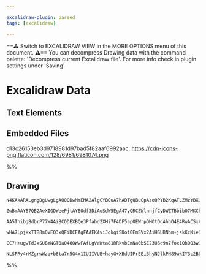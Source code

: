```yaml
---

excalidraw-plugin: parsed
tags: [excalidraw]

---
```

==⚠  Switch to EXCALIDRAW VIEW in the MORE OPTIONS menu of this document. ⚠== You can decompress Drawing data with the command palette: 'Decompress current Excalidraw file'. For more info check in plugin settings under 'Saving'


# Excalidraw Data

## Text Elements
## Embedded Files
d13c26153eb3d9718981d97bad5f82aaf6992aac: https://cdn-icons-png.flaticon.com/128/6981/6981074.png

%%
## Drawing
```compressed-json
N4KAkARALgngDgUwgLgAQQQDwMYEMA2AlgCYBOuA7hADTgQBuCpAzoQPYB2KqATLZMzYBXUtiRoIACyhQ4zZAHoFAc0JRJQgEYA6bGwC2CgF7N6hbEcK4OCtptbErHALRY8RMpWdx8Q1TdIEfARcZgRmBShcZQUebQBGOIAWGjoghH0EDihmbgBtcDBQMBKIEm4IAAVmABEAGSF8YjhsAE19AH0KADMAYUwAVgAlHl6AcVSSyFhECsJ9aKR+Usxu

ZwBmAAYB7QB2AeXIGDWeePjtAYBOdf3DiAoSdW5EgA47yQRCZWlnnjfCyDWZTBbibO7MKCkNgAawQvTY+DYpAqAGJNuiMZNSppcNhocooUIOMR4YjkRJIdZmHBcIFsljIN1CPh8ABlWAgiSSXEaQIMiAQqGwgDqj0kz3BkJhCHZME56EEHn5hO+HHCuTQ8TubBp2DUx016LuhOJauYGtQHEa+HBCAQxGe6IGADZ4ut4rtdndGCx2Fw0Jckt6mKxO

AA5Thibg8dbrP77W4AiBCODEXBQe3Pfabd2XHi7F4DF5apOEWrpDMOtDdAhhO4E4RwACSxAteQAundNMJiQBRYKZbJtztJogcaHcK0su6IvGZ6u1hB3JnBFsVYhu7A8V0DdYITTrYiXXbxF6XYtH3Y44gDbovHi4XDdZ2XPOP7D85jucSoApTMAlv+8QAiOUxlMSWAVLgmz8t05CZGuaBTjaSYQumQgWhAiDEoQHDKPy2BQnAk7WoUAC+4CgRAuB

wHA7Lpj+xTTB8mQVEQ3xQFiDCEAgFAAEK4viJokgiSKot0EmSVx2AiHSUBNhm+jskKcKieS6AovECBaVp0myVk8mKQJeINkSIlkhUlIcNStIGXppByQpGQAGLMmyHI/gKCLlMsEAyQ5BlOUpUoimK0a+f5jmKcp0qyvKXlKhF+nZEFQzCKq6oSoUfnJYZGQAPK6vqjpgtlkWBYpzmcFAzm4PozIGqgBxlblQVVdkrKEEYP48KVpTlSlikACpYFAA

CC7H+ugwTdJxSUBYNGT0aQ40OWwFAfLgVaWta81RRkvbEmNa0bSE23USd9n7fox1QhQQ3wJ5wlcV+UIsgAGtwuw8Ek2g8M1pSvQi+CtNw6yXJs2hJJszr/b5RhsAY3BMZA9AEEIP7ASUZF7RVGRpWZZqYc9vkEiQnXdSR07ZWTxDsggxFoADkC0wAsmwxAIIduCaME201vgdY06QJCkmJaAoxAfEIudpDKDiAAUpxerwHrUKrKuQwMACU/JDAgyi

NLSFRy4rMZgrwWzq+b6ta7r5G4x1IUIIVUB+hayG+XBdUIPrEEi3hyNJlkPN89wkIY3c2BEIzqAR0uSYcD74ekJHSbCFAY4/vHDvZXYABWCDYDkrJJ3A7Oc9zvPzqgAtC6UuJu4wQ2I/gQdgTMnlhMExd+gRGFQAYD2zEhu2jmwc784uy5Qkp6S95w3B1wnYH4KE42983rdU/g5HgDjdAruEyMUWRQA=
```
%%